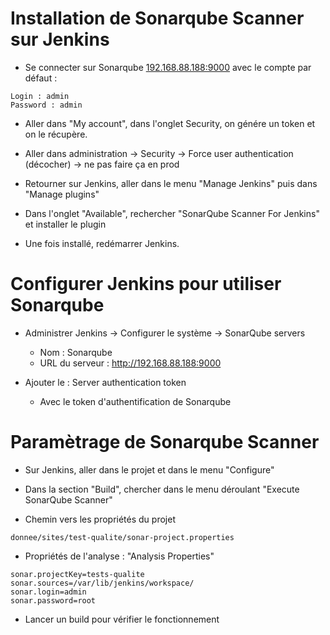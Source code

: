 # Installation de Sonarqube Scanner sur Jenkins
- Se connecter sur Sonarqube [192.168.88.188:9000](192.168.88.188:9000) avec le compte par défaut :

```shell
Login : admin
Password : admin
```
- Aller dans "My account", dans l'onglet Security, on génére un token et on le récupère.
- Aller dans administration -> Security -> Force user authentication (décocher) -> ne pas faire ça en prod 

- Retourner sur Jenkins, aller dans le menu "Manage Jenkins" puis dans "Manage plugins"

- Dans l'onglet "Available", rechercher "SonarQube Scanner For Jenkins" et installer le plugin

- Une fois installé, redémarrer Jenkins.


# Configurer Jenkins pour utiliser Sonarqube

- Administrer Jenkins -> Configurer le système -> SonarQube servers
	- Nom : Sonarqube
	- URL du serveur : http://192.168.88.188:9000

- Ajouter le : Server authentication token
	- Avec le token d'authentification de Sonarqube 


# Paramètrage de Sonarqube Scanner

- Sur Jenkins, aller dans le projet et dans le menu "Configure"

- Dans la section "Build", chercher dans le menu déroulant "Execute SonarQube Scanner"

- Chemin vers les propriétés du projet 

```shell
donnee/sites/test-qualite/sonar-project.properties
```

- Propriétés de l'analyse : "Analysis Properties"
```
sonar.projectKey=tests-qualite
sonar.sources=/var/lib/jenkins/workspace/
sonar.login=admin
sonar.password=root
```

- Lancer un build pour vérifier le fonctionnement 
